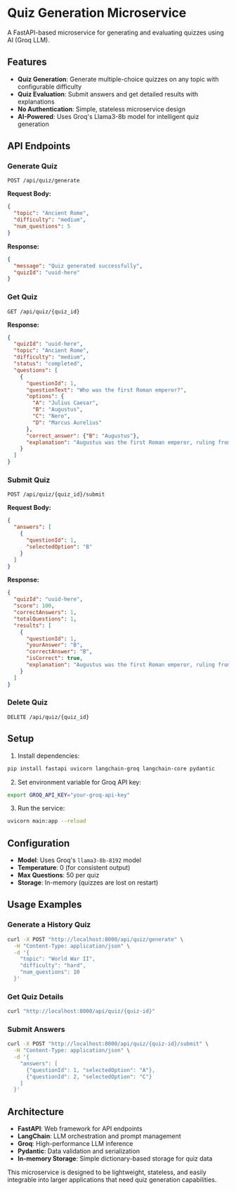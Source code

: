 # Quiz Generation Microservice

A FastAPI-based microservice for generating and evaluating quizzes using AI (Groq LLM).

## Features

- **Quiz Generation**: Generate multiple-choice quizzes on any topic with configurable difficulty
- **Quiz Evaluation**: Submit answers and get detailed results with explanations
- **No Authentication**: Simple, stateless microservice design
- **AI-Powered**: Uses Groq's Llama3-8b model for intelligent quiz generation

## API Endpoints

### Generate Quiz
```http
POST /api/quiz/generate
```

**Request Body:**
```json
{
  "topic": "Ancient Rome",
  "difficulty": "medium",
  "num_questions": 5
}
```

**Response:**
```json
{
  "message": "Quiz generated successfully",
  "quizId": "uuid-here"
}
```

### Get Quiz
```http
GET /api/quiz/{quiz_id}
```

**Response:**
```json
{
  "quizId": "uuid-here",
  "topic": "Ancient Rome",
  "difficulty": "medium",
  "status": "completed",
  "questions": [
    {
      "questionId": 1,
      "questionText": "Who was the first Roman emperor?",
      "options": {
        "A": "Julius Caesar",
        "B": "Augustus",
        "C": "Nero",
        "D": "Marcus Aurelius"
      },
      "correct_answer": {"B": "Augustus"},
      "explanation": "Augustus was the first Roman emperor, ruling from 27 BC to 14 AD."
    }
  ]
}
```

### Submit Quiz
```http
POST /api/quiz/{quiz_id}/submit
```

**Request Body:**
```json
{
  "answers": [
    {
      "questionId": 1,
      "selectedOption": "B"
    }
  ]
}
```

**Response:**
```json
{
  "quizId": "uuid-here",
  "score": 100,
  "correctAnswers": 1,
  "totalQuestions": 1,
  "results": [
    {
      "questionId": 1,
      "yourAnswer": "B",
      "correctAnswer": "B",
      "isCorrect": true,
      "explanation": "Augustus was the first Roman emperor, ruling from 27 BC to 14 AD."
    }
  ]
}
```

### Delete Quiz
```http
DELETE /api/quiz/{quiz_id}
```

## Setup

1. Install dependencies:
```bash
pip install fastapi uvicorn langchain-groq langchain-core pydantic
```

2. Set environment variable for Groq API key:
```bash
export GROQ_API_KEY="your-groq-api-key"
```

3. Run the service:
```bash
uvicorn main:app --reload
```

## Configuration

- **Model**: Uses Groq's `llama3-8b-8192` model
- **Temperature**: 0 (for consistent output)
- **Max Questions**: 50 per quiz
- **Storage**: In-memory (quizzes are lost on restart)

## Usage Examples

### Generate a History Quiz
```bash
curl -X POST "http://localhost:8000/api/quiz/generate" \
  -H "Content-Type: application/json" \
  -d '{
    "topic": "World War II",
    "difficulty": "hard",
    "num_questions": 10
  }'
```

### Get Quiz Details
```bash
curl "http://localhost:8000/api/quiz/{quiz-id}"
```

### Submit Answers
```bash
curl -X POST "http://localhost:8000/api/quiz/{quiz-id}/submit" \
  -H "Content-Type: application/json" \
  -d '{
    "answers": [
      {"questionId": 1, "selectedOption": "A"},
      {"questionId": 2, "selectedOption": "C"}
    ]
  }'
```

## Architecture

- **FastAPI**: Web framework for API endpoints
- **LangChain**: LLM orchestration and prompt management
- **Groq**: High-performance LLM inference
- **Pydantic**: Data validation and serialization
- **In-memory Storage**: Simple dictionary-based storage for quiz data

This microservice is designed to be lightweight, stateless, and easily integrable into larger applications that need quiz generation capabilities.
